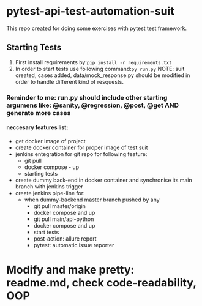 # pytest-api-test-automation-suit
This repo created for doing some exercises with pytest test framework.



## Starting Tests

1. First install requirements by:`pip install -r requirements.txt`
2. In order to start tests use following command:`py run.py`
NOTE: suit created, cases added, data/mock_response.py should be modified in order to handle different kind of resquests.


### Reminder to me: run.py should include other starting argumens like: @sanity, @regression, @post, @get AND generate more cases

#### neccesary features list:
+ get docker image of project
+ create docker container for proper image of test suit
+ jenkins entegration for git repo for following feature:
  + git pull
  + docker compose - up
  + starting tests
+ create dummy back-end in docker container and synchronise its main branch with jenkins trigger
+ create jenkins pipe-line for:
  + when dummy-backend master branch pushed by any
    + git pull master/origin <dummy-backend>
    + docker compose and up <dummy-backend>
    + git pull main/api-python <test-repo>
    + docker compose and up <test-repo>
    + start tests
    + post-action: allure report
    + pytest: automatic issue reporter


# Modify and make pretty: readme.md, check code-readability, OOP